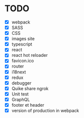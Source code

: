 # TODO

- [X] webpack
- [X] SASS
- [X] CSS
- [X] images site
- [X] typescript
- [X] react
- [X] react hot reloader
- [X] favicon.ico
- [X] router
- [X] i18next
- [X] redux
- [X] debugger
- [X] Quike share ngrok
- [X] Unit test
- [X] GraphQL
- [X] footer et header
- [X] version of production in webpack
